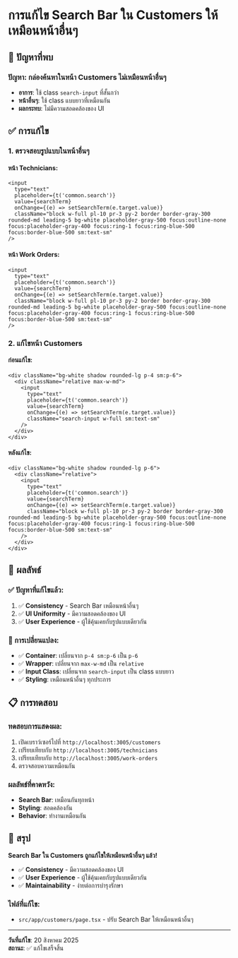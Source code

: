 # การแก้ไข Search Bar ใน Customers ให้เหมือนหน้าอื่นๆ

## 🐛 **ปัญหาที่พบ**

### **ปัญหา**: กล่องค้นหาในหน้า Customers ไม่เหมือนหน้าอื่นๆ
- **อาการ**: ใช้ class `search-input` ที่สั้นกว่า
- **หน้าอื่นๆ**: ใช้ class แบบยาวที่เหมือนกัน
- **ผลกระทบ**: ไม่มีความสอดคล้องของ UI

## ✅ **การแก้ไข**

### **1. ตรวจสอบรูปแบบในหน้าอื่นๆ**

#### **หน้า Technicians:**
```tsx
<input
  type="text"
  placeholder={t('common.search')}
  value={searchTerm}
  onChange={(e) => setSearchTerm(e.target.value)}
  className="block w-full pl-10 pr-3 py-2 border border-gray-300 rounded-md leading-5 bg-white placeholder-gray-500 focus:outline-none focus:placeholder-gray-400 focus:ring-1 focus:ring-blue-500 focus:border-blue-500 sm:text-sm"
/>
```

#### **หน้า Work Orders:**
```tsx
<input
  type="text"
  placeholder={t('common.search')}
  value={searchTerm}
  onChange={(e) => setSearchTerm(e.target.value)}
  className="block w-full pl-10 pr-3 py-2 border border-gray-300 rounded-md leading-5 bg-white placeholder-gray-500 focus:outline-none focus:placeholder-gray-400 focus:ring-1 focus:ring-blue-500 focus:border-blue-500 sm:text-sm"
/>
```

### **2. แก้ไขหน้า Customers**

#### **ก่อนแก้ไข:**
```tsx
<div className="bg-white shadow rounded-lg p-4 sm:p-6">
  <div className="relative max-w-md">
    <input
      type="text"
      placeholder={t('common.search')}
      value={searchTerm}
      onChange={(e) => setSearchTerm(e.target.value)}
      className="search-input w-full sm:text-sm"
    />
  </div>
</div>
```

#### **หลังแก้ไข:**
```tsx
<div className="bg-white shadow rounded-lg p-6">
  <div className="relative">
    <input
      type="text"
      placeholder={t('common.search')}
      value={searchTerm}
      onChange={(e) => setSearchTerm(e.target.value)}
      className="block w-full pl-10 pr-3 py-2 border border-gray-300 rounded-md leading-5 bg-white placeholder-gray-500 focus:outline-none focus:placeholder-gray-400 focus:ring-1 focus:ring-blue-500 focus:border-blue-500 sm:text-sm"
    />
  </div>
</div>
```

## 🎯 **ผลลัพธ์**

### **✅ ปัญหาที่แก้ไขแล้ว:**
1. ✅ **Consistency** - Search Bar เหมือนหน้าอื่นๆ
2. ✅ **UI Uniformity** - มีความสอดคล้องของ UI
3. ✅ **User Experience** - ผู้ใช้คุ้นเคยกับรูปแบบเดียวกัน

### **🔧 การเปลี่ยนแปลง:**
- ✅ **Container**: เปลี่ยนจาก `p-4 sm:p-6` เป็น `p-6`
- ✅ **Wrapper**: เปลี่ยนจาก `max-w-md` เป็น `relative`
- ✅ **Input Class**: เปลี่ยนจาก `search-input` เป็น class แบบยาว
- ✅ **Styling**: เหมือนหน้าอื่นๆ ทุกประการ

## 📋 **การทดสอบ**

### **ทดสอบการแสดงผล:**
1. เปิดเบราว์เซอร์ไปที่ `http://localhost:3005/customers`
2. เปรียบเทียบกับ `http://localhost:3005/technicians`
3. เปรียบเทียบกับ `http://localhost:3005/work-orders`
4. ตรวจสอบความเหมือนกัน

### **ผลลัพธ์ที่คาดหวัง:**
- **Search Bar**: เหมือนกันทุกหน้า
- **Styling**: สอดคล้องกัน
- **Behavior**: ทำงานเหมือนกัน

## 🚀 **สรุป**

**Search Bar ใน Customers ถูกแก้ไขให้เหมือนหน้าอื่นๆ แล้ว!**

- ✅ **Consistency** - มีความสอดคล้องของ UI
- ✅ **User Experience** - ผู้ใช้คุ้นเคยกับรูปแบบเดียวกัน
- ✅ **Maintainability** - ง่ายต่อการบำรุงรักษา

### **ไฟล์ที่แก้ไข:**
- `src/app/customers/page.tsx` - ปรับ Search Bar ให้เหมือนหน้าอื่นๆ

---

**วันที่แก้ไข**: 20 สิงหาคม 2025  
**สถานะ**: ✅ แก้ไขเสร็จสิ้น
